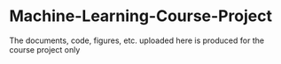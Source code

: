# Machine-Learning-Course-Project
The documents, code, figures, etc. uploaded here is produced for the course project only
